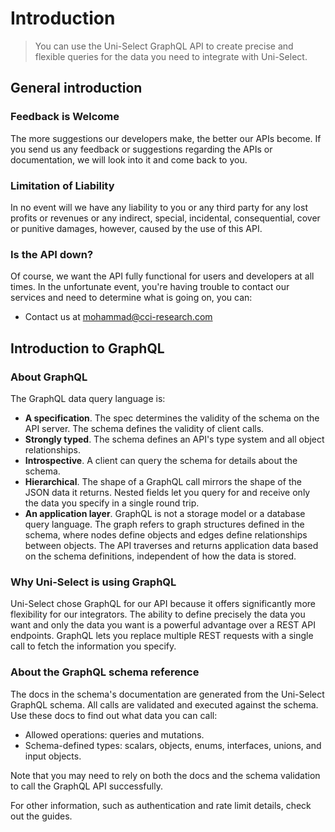# Introduction

> You can use the Uni-Select GraphQL API to create precise and flexible queries
> for the data you need to integrate with Uni-Select.

## General introduction

### Feedback is Welcome

The more suggestions our developers make, the better our APIs become. If you
send us any feedback or suggestions regarding the APIs or documentation, we will
look into it and come back to you.

### Limitation of Liability

In no event will we have any liability to you or any third party for any lost
profits or revenues or any indirect, special, incidental, consequential, cover
or punitive damages, however, caused by the use of this API.

### Is the API down?

Of course, we want the API fully functional for users and developers at all
times. In the unfortunate event, you're having trouble to contact our services
and need to determine what is going on, you can:

-   Contact us at [mohammad@cci-research.com](mailto:mohammad@cci-research.com)

## Introduction to GraphQL

### About GraphQL

The GraphQL data query language is:

-   **A specification**. The spec determines the validity of the schema on the
    API server. The schema defines the validity of client calls.
-   **Strongly typed**. The schema defines an API's type system and all object
    relationships.
-   **Introspective**. A client can query the schema for details about the
    schema.
-   **Hierarchical**. The shape of a GraphQL call mirrors the shape of the JSON
    data it returns. Nested fields let you query for and receive only the data
    you specify in a single round trip.
-   **An application layer**. GraphQL is not a storage model or a database query
    language. The graph refers to graph structures defined in the schema, where
    nodes define objects and edges define relationships between objects. The API
    traverses and returns application data based on the schema definitions,
    independent of how the data is stored.

### Why Uni-Select is using GraphQL

Uni-Select chose GraphQL for our API because it offers significantly more
flexibility for our integrators. The ability to define precisely the data you
want and only the data you want is a powerful advantage over a REST API
endpoints. GraphQL lets you replace multiple REST requests with a single call to
fetch the information you specify.

### About the GraphQL schema reference

The docs in the schema's documentation are generated from the Uni-Select GraphQL
schema. All calls are validated and executed against the schema. Use these docs
to find out what data you can call:

-   Allowed operations: queries and mutations.
-   Schema-defined types: scalars, objects, enums, interfaces, unions, and input
    objects.

Note that you may need to rely on both the docs and the schema validation to
call the GraphQL API successfully.

For other information, such as authentication and rate limit details, check out
the guides.
